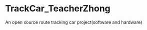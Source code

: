 TrackCar_TeacherZhong
=====================

An open source route tracking car project(software and hardware)
